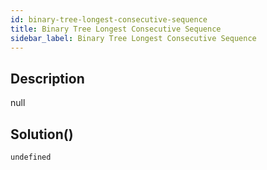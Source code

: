 ```yaml
---
id: binary-tree-longest-consecutive-sequence
title: Binary Tree Longest Consecutive Sequence
sidebar_label: Binary Tree Longest Consecutive Sequence
---
```

## Description
<div class="description">
null
</div>

## Solution()
```
undefined
```
